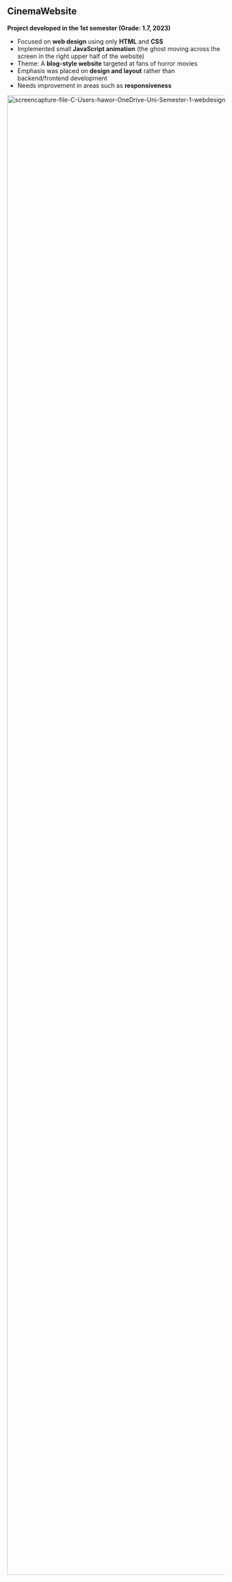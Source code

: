 ## CinemaWebsite

**Project developed in the 1st semester (Grade: 1.7, 2023)**  

- Focused on **web design** using only **HTML** and **CSS**  
- Implemented small **JavaScript animation** (the ghost moving across the screen in the right upper half of the website)  
- Theme: A **blog-style website** targeted at fans of horror movies  
- Emphasis was placed on **design and layout** rather than backend/frontend development  
- Needs improvement in areas such as **responsiveness**  


<img width="1920" height="3427" alt="screencapture-file-C-Users-hawor-OneDrive-Uni-Semester-1-webdesign-Abgabe-Webseite-WebDesign-Haworth-Mia-1480010-Webseite-Cryptic-Cinema-index-html-2025-10-06-12_04_02" src="https://github.com/user-attachments/assets/7bf62bc5-6e66-4e42-8772-f35033a5915a" />
